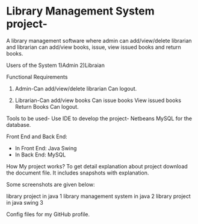 # Library Management System project-
 A library management software where admin can add/view/delete librarian and librarian can add/view books, issue, view issued books and return books.

Users of the System
1)Admin
2)Libraian

Functional Requirements
1. Admin-Can add/view/delete librarian
Can logout.

2. Librarian-Can add/view books Can issue books View issued books
Return Books
Can logout.

Tools to be used-
Use IDE to develop the project- Netbeans 
MySQL for the database.

Front End and Back End:
- In Front End: Java Swing
- In Back End: MySQL

How  My project works?
To get detail explanation about project download the document file. It includes snapshots with explanation.

Some screenshots are given below:

library project in java 1 library management system in java 2 library project in java swing 3

Config files for my GitHub profile.
